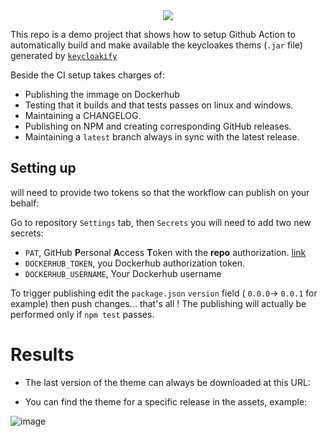 
<p align="center">
    <i></i>
    <br>
    <br>
    <img src="https://github.com/garronej/keycloakify-demo-app/workflows/ci/badge.svg?branch=main">
</p>


This repo is a demo project that shows how to setup Github Action to automatically
build and make available the keycloakes thems (`.jar` file) generated by [`keycloakify`](https://github.com/InseeFrLab/keycloakify)

Beside the CI setup takes charges of:

- Publishing the immage on Dockerhub
- Testing that it builds and that tests passes on linux and windows.
- Maintaining a CHANGELOG.
- Publishing on NPM and creating corresponding GitHub releases.
- Maintaining a ``latest`` branch always in sync with the latest release.

## Setting up

will need to provide two tokens so that the workflow can publish on your behalf:

Go to repository ``Settings`` tab, then ``Secrets`` you will need to add two new secrets:
- ``PAT``, GitHub **P**ersonal **A**ccess **T**oken with the **repo** authorization. [link](https://github.com/settings/tokens)
- ``DOCKERHUB_TOKEN``, you Dockerhub authorization token.
- ``DOCKERHUB_USERNAME``, Your Dockerhub username

To trigger publishing edit the ``package.json`` ``version`` field ( ``0.0.0``-> ``0.0.1`` for example) then push changes... that's all !
The publishing will actually be performed only if ``npm test`` passes.  

# Results

- The last version of the theme can always be downloaded at this URL:  



- You can find the theme for a specific release in the assets, example:

 ![image](https://user-images.githubusercontent.com/6702424/110415780-ceeab180-8092-11eb-98a5-68ded9bfeeb7.png)

